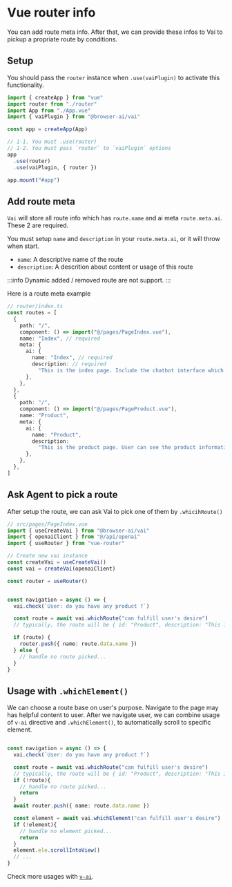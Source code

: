 # Vue router info
You can add route meta info. After that, we can provide these infos to Vai to pickup a propriate route by conditions.

## Setup
You should pass the `router` instance when `.use(vaiPlugin)` to activate this functionality.

```ts
import { createApp } from "vue"
import router from "./router"
import App from "./App.vue"
import { vaiPlugin } from "@browser-ai/vai"

const app = createApp(App)

// 1-1. You must .use(router)
// 1-2. You must pass `router` to `vaiPlugin` options
app
  .use(router)
  .use(vaiPlugin, { router })

app.mount("#app")

```

## Add route meta
`Vai` will store all route info which has `route.name` and ai meta `route.meta.ai`. These 2 are required.

You must setup `name` and `description` in your `route.meta.ai`, or it will throw when start.

- `name`: A descriptive name of the route
- `description`: A descrition about content or usage of this route

:::info
Dynamic added / removed route are not support.
:::

Here is a route meta example
```ts
// router/index.ts
const routes = [
  {
    path: "/",
    component: () => import("@/pages/PageIndex.vue"),
    name: "Index", // required
    meta: {
      ai: {
        name: "Index", // required
        description: // required
          "This is the index page. Include the chatbot interface which is the main function of this website. The chatbot interface is at the top of the page.",
      },
    },
  },
  {
    path: "/",
    component: () => import("@/pages/PageProduct.vue"),
    name: "Product",
    meta: {
      ai: {
        name: "Product",
        description:
          "This is the product page. User can see the product information and add the product to the cart.",
      },
    },
  },
]
```

## Ask Agent to pick a route
After setup the route, we can ask Vai to pick one of them by `.whicihRoute()`

```ts
// src/pages/PageIndex.vue
import { useCreateVai } from "@browser-ai/vai"
import { openaiClient } from "@/api/openai"
import { useRouter } from "vue-router"

// Create new vai instance
const createVai = useCreateVai()
const vai = createVai(openaiClient)

const router = useRouter()


const navigation = async () => {
  vai.check(`User: do you have any product ?`)

  const route = await vai.whichRoute("can fulfill user's desire")
  // typically, the route will be { id: "Product", description: "This is the product page. User can see the product information and add the product to the cart." }

  if (route) {
    router.push({ name: route.data.name })
  } else {
    // handle no route picked...
  }
}
```

## Usage with `.whichElement()`
We can choose a route base on user's purpose. Navigate to the page may has helpful content to user. After we navigate user, we can combine usage of `v-ai` directive and `.whichElement()`, to automatically scroll to specific element.

```ts

const navigation = async () => {
  vai.check(`User: do you have any product ?`)

  const route = await vai.whichRoute("can fulfill user's desire")
  // typically, the route will be { id: "Product", description: "This is the product page. User can see the product information and add the product to the cart." }
  if (!route){
    // handle no route picked...
    return
  }
  await router.push({ name: route.data.name })

  const element = await vai.whichElement("can fulfill user's desire")
  if (!element){
    // handle no element picked...
    return
  }
  element.ele.scrollIntoView()
  // ...
}
```

Check more usages with [`v-ai`](./directive#combine-usage-with-whichroute).